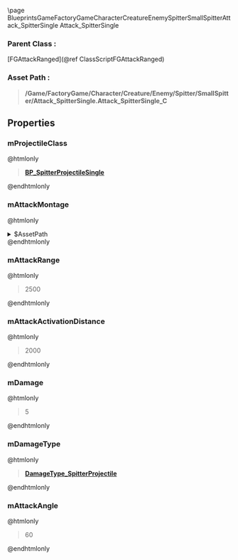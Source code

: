 \page BlueprintsGameFactoryGameCharacterCreatureEnemySpitterSmallSpitterAttack_SpitterSingle Attack_SpitterSingle
### Parent Class :
[FGAttackRanged](@ref ClassScriptFGAttackRanged)
### Asset Path :
<b><blockquote>/Game/FactoryGame/Character/Creature/Enemy/Spitter/SmallSpitter/Attack_SpitterSingle.Attack_SpitterSingle_C</blockquote></b>
## Properties

### mProjectileClass
@htmlonly
<b><a href="_blueprints_game_factory_game_character_creature_enemy_spitter_small_spitter_b_p__spitter_projectile_single.html"><blockquote>BP_SpitterProjectileSingle</blockquote></a></b>
@endhtmlonly

### mAttackMontage
@htmlonly
<details>
 <summary>$AssetPath</summary>
<b><a href="_blueprints_game_factory_game_character_creature_enemy_spitter_animation_spitter_attack_montage_small.html"><blockquote>SpitterAttackMontageSmall</blockquote></a></b>
</details>
@endhtmlonly

### mAttackRange
@htmlonly
<blockquote>2500</blockquote>
@endhtmlonly

### mAttackActivationDistance
@htmlonly
<blockquote>2000</blockquote>
@endhtmlonly

### mDamage
@htmlonly
<blockquote>5</blockquote>
@endhtmlonly

### mDamageType
@htmlonly
<b><a href="_blueprints_game_factory_game_character_creature_enemy_spitter_damage_type__spitter_projectile.html"><blockquote>DamageType_SpitterProjectile</blockquote></a></b>
@endhtmlonly

### mAttackAngle
@htmlonly
<blockquote>60</blockquote>
@endhtmlonly

